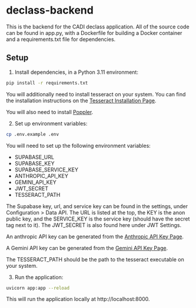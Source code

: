 # declass-backend

This is the backend for the CADI declass application. All of the source code can be found in app.py, with a Dockerfile for building a Docker container and a requirements.txt file for dependencies.

## Setup

1. Install dependencies, in a Python 3.11 environment:
```bash
pip install -r requirements.txt
```

You will additionally need to install tesseract on your system. You can find the installation instructions on the [Tesseract Installation Page](https://tesseract-ocr.github.io/tessdoc/Installation.html).

You will also need to install [Poppler](https://poppler.freedesktop.org/).

2. Set up environment variables:
```bash
cp .env.example .env
```

You will need to set up the following environment variables:

- SUPABASE_URL
- SUPABASE_KEY
- SUPABASE_SERVICE_KEY
- ANTHROPIC_API_KEY
- GEMINI_API_KEY
- JWT_SECRET
- TESSERACT_PATH

The Supabase key, url, and service key can be found in the settings, under Configuration > Data API. The URL is listed at the top, the KEY is the anon public key, and the SERVICE_KEY is the service key (should have the secret tag next to it). The JWT_SECRET is also found here under JWT Settings.

An anthropic API key can be generated from the [Anthropic API Key Page](https://console.anthropic.com/settings/keys).

A Gemini API key can be generated from the [Gemini API Key Page](https://ai.google.dev/gemini-api/docs/api-key).

The TESSERACT_PATH should be the path to the tesseract executable on your system.

3. Run the application:
```bash
uvicorn app:app --reload
```

This will run the application locally at http://localhost:8000.

